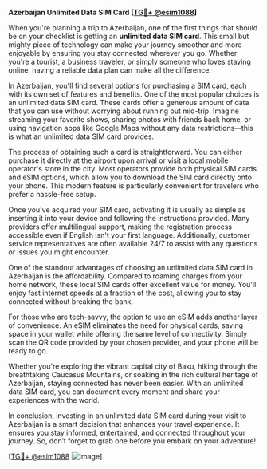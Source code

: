 **Azerbaijan Unlimited Data SIM Card [[TG💪+ @esim1088](https://t.me/s/esim1088)]**

When you're planning a trip to Azerbaijan, one of the first things that should be on your checklist is getting an **unlimited data SIM card**. This small but mighty piece of technology can make your journey smoother and more enjoyable by ensuring you stay connected wherever you go. Whether you're a tourist, a business traveler, or simply someone who loves staying online, having a reliable data plan can make all the difference.

In Azerbaijan, you'll find several options for purchasing a SIM card, each with its own set of features and benefits. One of the most popular choices is an unlimited data SIM card. These cards offer a generous amount of data that you can use without worrying about running out mid-trip. Imagine streaming your favorite shows, sharing photos with friends back home, or using navigation apps like Google Maps without any data restrictions—this is what an unlimited data SIM card provides.

The process of obtaining such a card is straightforward. You can either purchase it directly at the airport upon arrival or visit a local mobile operator's store in the city. Most operators provide both physical SIM cards and eSIM options, which allow you to download the SIM card directly onto your phone. This modern feature is particularly convenient for travelers who prefer a hassle-free setup.

Once you've acquired your SIM card, activating it is usually as simple as inserting it into your device and following the instructions provided. Many providers offer multilingual support, making the registration process accessible even if English isn't your first language. Additionally, customer service representatives are often available 24/7 to assist with any questions or issues you might encounter.

One of the standout advantages of choosing an unlimited data SIM card in Azerbaijan is the affordability. Compared to roaming charges from your home network, these local SIM cards offer excellent value for money. You'll enjoy fast internet speeds at a fraction of the cost, allowing you to stay connected without breaking the bank.

For those who are tech-savvy, the option to use an eSIM adds another layer of convenience. An eSIM eliminates the need for physical cards, saving space in your wallet while offering the same level of connectivity. Simply scan the QR code provided by your chosen provider, and your phone will be ready to go.

Whether you're exploring the vibrant capital city of Baku, hiking through the breathtaking Caucasus Mountains, or soaking in the rich cultural heritage of Azerbaijan, staying connected has never been easier. With an unlimited data SIM card, you can document every moment and share your experiences with the world.

In conclusion, investing in an unlimited data SIM card during your visit to Azerbaijan is a smart decision that enhances your travel experience. It ensures you stay informed, entertained, and connected throughout your journey. So, don’t forget to grab one before you embark on your adventure! 

[[TG💪+ @esim1088](https://t.me/s/esim1088) ![Image](https://i.postimg.cc/Y0z9fWf4/image.png)]